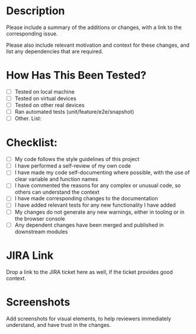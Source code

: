 # Description

Please include a summary of the additions or changes, with a link to the corresponding issue. 

Please also include relevant motivation and context for these changes, and list any dependencies that are required.

# How Has This Been Tested?

  - [ ] Tested on local machine
  - [ ] Tested on virtual devices
  - [ ] Tested on other real devices
  - [ ] Ran automated tests (unit/feature/e2e/snapshot)
  - [ ] Other. List:
  
# Checklist:

- [ ] My code follows the style guidelines of this project
- [ ] I have performed a self-review of my own code
- [ ] I have made my code self-documenting where possible, with the use of clear variable and function names
- [ ] I have commented the reasons for any complex or unusual code, so others can understand the context
- [ ] I have made corresponding changes to the documentation
- [ ] I have added relevant tests for any new functionality I have added
- [ ] My changes do not generate any new warnings, either in tooling or in the browser console
- [ ] Any dependent changes have been merged and published in downstream modules

# JIRA Link

Drop a link to the JIRA ticket here as well, if the ticket provides good context.

# Screenshots

Add screenshots for visual elements, to help reviewers immediately understand, and have trust in the changes.
